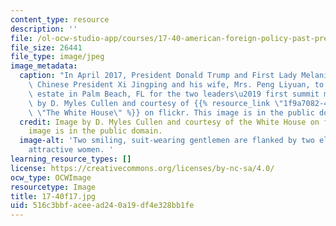 ```yaml
---
content_type: resource
description: ''
file: /ol-ocw-studio-app/courses/17-40-american-foreign-policy-past-present-and-future-fall-2017/516c3bbfaceead240a19df4e328bb1fe_17-40f17.jpg
file_size: 26441
file_type: image/jpeg
image_metadata:
  caption: "In April 2017, President Donald Trump and First Lady Melania Trump welcomed\
    \ Chinese President Xi Jingping and his wife, Mrs. Peng Liyuan, to their Mar-a-Lago\
    \ estate in Palm Beach, FL for the two leaders\u2019 first summit meeting.\_(Image\
    \ by D. Myles Cullen and courtesy of {{% resource_link \"1f9a7082-41b1-43dc-bde1-23d927298171\"\
    \ \"The White House\" %}} on flickr. This image is in the public domain. )"
  credit: Image by D. Myles Cullen and courtesy of the White House on flickr. This
    image is in the public domain.
  image-alt: 'Two smiling, suit-wearing gentlemen are flanked by two elegantly-dressed
    attractive women. '
learning_resource_types: []
license: https://creativecommons.org/licenses/by-nc-sa/4.0/
ocw_type: OCWImage
resourcetype: Image
title: 17-40f17.jpg
uid: 516c3bbf-acee-ad24-0a19-df4e328bb1fe
---
```

